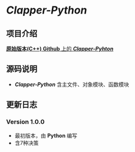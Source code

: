 # ***Clapper-Python***

## 项目介绍
[ **原始版本(C++)** ](https://gitee.com/holycandle/clapper)
[ **Github** 上的 ***Clapper-Pyhton*** ](https://github.com/2624498362/Clapper-Pyhton)




## 源码说明
* ***Clapper-Python*** 含主文件、对象模块、函数模块    

## 更新日志
### Version 1.0.0
* 最初版本，由 **Python** 编写
* 含7种决策
